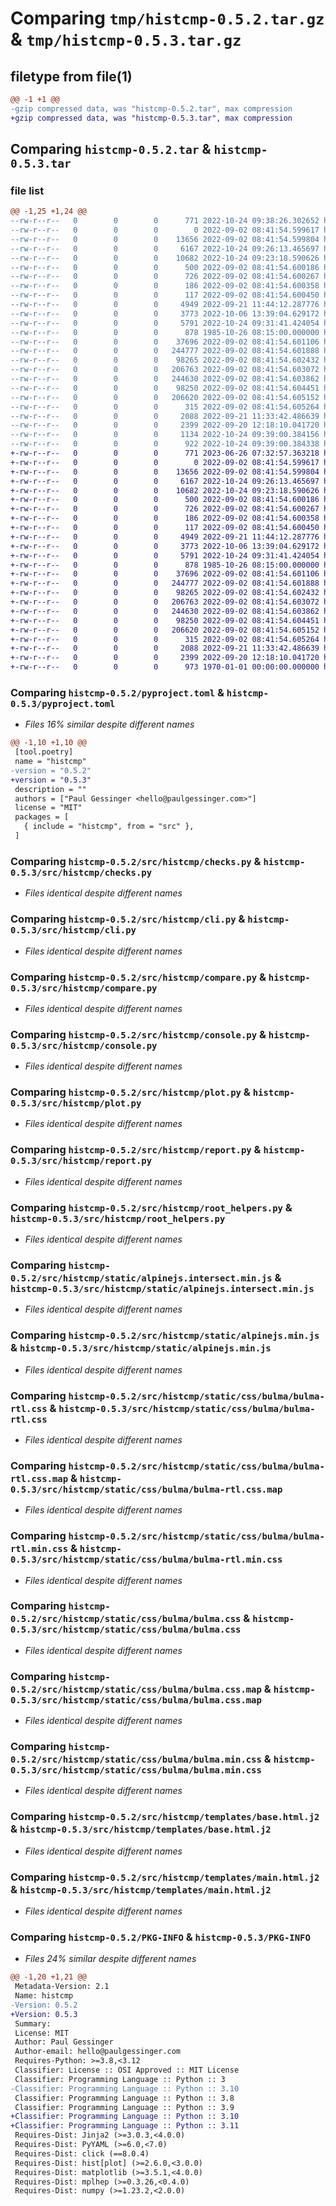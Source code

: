 # Comparing `tmp/histcmp-0.5.2.tar.gz` & `tmp/histcmp-0.5.3.tar.gz`

## filetype from file(1)

```diff
@@ -1 +1 @@
-gzip compressed data, was "histcmp-0.5.2.tar", max compression
+gzip compressed data, was "histcmp-0.5.3.tar", max compression
```

## Comparing `histcmp-0.5.2.tar` & `histcmp-0.5.3.tar`

### file list

```diff
@@ -1,25 +1,24 @@
--rw-r--r--   0        0        0      771 2022-10-24 09:38:26.302652 histcmp-0.5.2/pyproject.toml
--rw-r--r--   0        0        0        0 2022-09-02 08:41:54.599617 histcmp-0.5.2/src/histcmp/__init__.py
--rw-r--r--   0        0        0    13656 2022-09-02 08:41:54.599804 histcmp-0.5.2/src/histcmp/checks.py
--rw-r--r--   0        0        0     6167 2022-10-24 09:26:13.465697 histcmp-0.5.2/src/histcmp/cli.py
--rw-r--r--   0        0        0    10682 2022-10-24 09:23:18.590626 histcmp-0.5.2/src/histcmp/compare.py
--rw-r--r--   0        0        0      500 2022-09-02 08:41:54.600186 histcmp-0.5.2/src/histcmp/config.py
--rw-r--r--   0        0        0      726 2022-09-02 08:41:54.600267 histcmp-0.5.2/src/histcmp/console.py
--rw-r--r--   0        0        0      186 2022-09-02 08:41:54.600358 histcmp-0.5.2/src/histcmp/github.py
--rw-r--r--   0        0        0      117 2022-09-02 08:41:54.600450 histcmp-0.5.2/src/histcmp/icons.py
--rw-r--r--   0        0        0     4949 2022-09-21 11:44:12.287776 histcmp-0.5.2/src/histcmp/plot.py
--rw-r--r--   0        0        0     3773 2022-10-06 13:39:04.629172 histcmp-0.5.2/src/histcmp/report.py
--rw-r--r--   0        0        0     5791 2022-10-24 09:31:41.424054 histcmp-0.5.2/src/histcmp/root_helpers.py
--rw-r--r--   0        0        0      878 1985-10-26 08:15:00.000000 histcmp-0.5.2/src/histcmp/static/alpinejs.intersect.min.js
--rw-r--r--   0        0        0    37696 2022-09-02 08:41:54.601106 histcmp-0.5.2/src/histcmp/static/alpinejs.min.js
--rw-r--r--   0        0        0   244777 2022-09-02 08:41:54.601888 histcmp-0.5.2/src/histcmp/static/css/bulma/bulma-rtl.css
--rw-r--r--   0        0        0    98265 2022-09-02 08:41:54.602432 histcmp-0.5.2/src/histcmp/static/css/bulma/bulma-rtl.css.map
--rw-r--r--   0        0        0   206763 2022-09-02 08:41:54.603072 histcmp-0.5.2/src/histcmp/static/css/bulma/bulma-rtl.min.css
--rw-r--r--   0        0        0   244630 2022-09-02 08:41:54.603862 histcmp-0.5.2/src/histcmp/static/css/bulma/bulma.css
--rw-r--r--   0        0        0    98250 2022-09-02 08:41:54.604451 histcmp-0.5.2/src/histcmp/static/css/bulma/bulma.css.map
--rw-r--r--   0        0        0   206620 2022-09-02 08:41:54.605152 histcmp-0.5.2/src/histcmp/static/css/bulma/bulma.min.css
--rw-r--r--   0        0        0      315 2022-09-02 08:41:54.605264 histcmp-0.5.2/src/histcmp/static/css/main.css
--rw-r--r--   0        0        0     2088 2022-09-21 11:33:42.486639 histcmp-0.5.2/src/histcmp/templates/base.html.j2
--rw-r--r--   0        0        0     2399 2022-09-20 12:18:10.041720 histcmp-0.5.2/src/histcmp/templates/main.html.j2
--rw-r--r--   0        0        0     1134 2022-10-24 09:39:00.384156 histcmp-0.5.2/setup.py
--rw-r--r--   0        0        0      922 2022-10-24 09:39:00.384338 histcmp-0.5.2/PKG-INFO
+-rw-r--r--   0        0        0      771 2023-06-26 07:32:57.363218 histcmp-0.5.3/pyproject.toml
+-rw-r--r--   0        0        0        0 2022-09-02 08:41:54.599617 histcmp-0.5.3/src/histcmp/__init__.py
+-rw-r--r--   0        0        0    13656 2022-09-02 08:41:54.599804 histcmp-0.5.3/src/histcmp/checks.py
+-rw-r--r--   0        0        0     6167 2022-10-24 09:26:13.465697 histcmp-0.5.3/src/histcmp/cli.py
+-rw-r--r--   0        0        0    10682 2022-10-24 09:23:18.590626 histcmp-0.5.3/src/histcmp/compare.py
+-rw-r--r--   0        0        0      500 2022-09-02 08:41:54.600186 histcmp-0.5.3/src/histcmp/config.py
+-rw-r--r--   0        0        0      726 2022-09-02 08:41:54.600267 histcmp-0.5.3/src/histcmp/console.py
+-rw-r--r--   0        0        0      186 2022-09-02 08:41:54.600358 histcmp-0.5.3/src/histcmp/github.py
+-rw-r--r--   0        0        0      117 2022-09-02 08:41:54.600450 histcmp-0.5.3/src/histcmp/icons.py
+-rw-r--r--   0        0        0     4949 2022-09-21 11:44:12.287776 histcmp-0.5.3/src/histcmp/plot.py
+-rw-r--r--   0        0        0     3773 2022-10-06 13:39:04.629172 histcmp-0.5.3/src/histcmp/report.py
+-rw-r--r--   0        0        0     5791 2022-10-24 09:31:41.424054 histcmp-0.5.3/src/histcmp/root_helpers.py
+-rw-r--r--   0        0        0      878 1985-10-26 08:15:00.000000 histcmp-0.5.3/src/histcmp/static/alpinejs.intersect.min.js
+-rw-r--r--   0        0        0    37696 2022-09-02 08:41:54.601106 histcmp-0.5.3/src/histcmp/static/alpinejs.min.js
+-rw-r--r--   0        0        0   244777 2022-09-02 08:41:54.601888 histcmp-0.5.3/src/histcmp/static/css/bulma/bulma-rtl.css
+-rw-r--r--   0        0        0    98265 2022-09-02 08:41:54.602432 histcmp-0.5.3/src/histcmp/static/css/bulma/bulma-rtl.css.map
+-rw-r--r--   0        0        0   206763 2022-09-02 08:41:54.603072 histcmp-0.5.3/src/histcmp/static/css/bulma/bulma-rtl.min.css
+-rw-r--r--   0        0        0   244630 2022-09-02 08:41:54.603862 histcmp-0.5.3/src/histcmp/static/css/bulma/bulma.css
+-rw-r--r--   0        0        0    98250 2022-09-02 08:41:54.604451 histcmp-0.5.3/src/histcmp/static/css/bulma/bulma.css.map
+-rw-r--r--   0        0        0   206620 2022-09-02 08:41:54.605152 histcmp-0.5.3/src/histcmp/static/css/bulma/bulma.min.css
+-rw-r--r--   0        0        0      315 2022-09-02 08:41:54.605264 histcmp-0.5.3/src/histcmp/static/css/main.css
+-rw-r--r--   0        0        0     2088 2022-09-21 11:33:42.486639 histcmp-0.5.3/src/histcmp/templates/base.html.j2
+-rw-r--r--   0        0        0     2399 2022-09-20 12:18:10.041720 histcmp-0.5.3/src/histcmp/templates/main.html.j2
+-rw-r--r--   0        0        0      973 1970-01-01 00:00:00.000000 histcmp-0.5.3/PKG-INFO
```

### Comparing `histcmp-0.5.2/pyproject.toml` & `histcmp-0.5.3/pyproject.toml`

 * *Files 16% similar despite different names*

```diff
@@ -1,10 +1,10 @@
 [tool.poetry]
 name = "histcmp"
-version = "0.5.2"
+version = "0.5.3"
 description = ""
 authors = ["Paul Gessinger <hello@paulgessinger.com>"]
 license = "MIT"
 packages = [
   { include = "histcmp", from = "src" },
 ]
```

### Comparing `histcmp-0.5.2/src/histcmp/checks.py` & `histcmp-0.5.3/src/histcmp/checks.py`

 * *Files identical despite different names*

### Comparing `histcmp-0.5.2/src/histcmp/cli.py` & `histcmp-0.5.3/src/histcmp/cli.py`

 * *Files identical despite different names*

### Comparing `histcmp-0.5.2/src/histcmp/compare.py` & `histcmp-0.5.3/src/histcmp/compare.py`

 * *Files identical despite different names*

### Comparing `histcmp-0.5.2/src/histcmp/console.py` & `histcmp-0.5.3/src/histcmp/console.py`

 * *Files identical despite different names*

### Comparing `histcmp-0.5.2/src/histcmp/plot.py` & `histcmp-0.5.3/src/histcmp/plot.py`

 * *Files identical despite different names*

### Comparing `histcmp-0.5.2/src/histcmp/report.py` & `histcmp-0.5.3/src/histcmp/report.py`

 * *Files identical despite different names*

### Comparing `histcmp-0.5.2/src/histcmp/root_helpers.py` & `histcmp-0.5.3/src/histcmp/root_helpers.py`

 * *Files identical despite different names*

### Comparing `histcmp-0.5.2/src/histcmp/static/alpinejs.intersect.min.js` & `histcmp-0.5.3/src/histcmp/static/alpinejs.intersect.min.js`

 * *Files identical despite different names*

### Comparing `histcmp-0.5.2/src/histcmp/static/alpinejs.min.js` & `histcmp-0.5.3/src/histcmp/static/alpinejs.min.js`

 * *Files identical despite different names*

### Comparing `histcmp-0.5.2/src/histcmp/static/css/bulma/bulma-rtl.css` & `histcmp-0.5.3/src/histcmp/static/css/bulma/bulma-rtl.css`

 * *Files identical despite different names*

### Comparing `histcmp-0.5.2/src/histcmp/static/css/bulma/bulma-rtl.css.map` & `histcmp-0.5.3/src/histcmp/static/css/bulma/bulma-rtl.css.map`

 * *Files identical despite different names*

### Comparing `histcmp-0.5.2/src/histcmp/static/css/bulma/bulma-rtl.min.css` & `histcmp-0.5.3/src/histcmp/static/css/bulma/bulma-rtl.min.css`

 * *Files identical despite different names*

### Comparing `histcmp-0.5.2/src/histcmp/static/css/bulma/bulma.css` & `histcmp-0.5.3/src/histcmp/static/css/bulma/bulma.css`

 * *Files identical despite different names*

### Comparing `histcmp-0.5.2/src/histcmp/static/css/bulma/bulma.css.map` & `histcmp-0.5.3/src/histcmp/static/css/bulma/bulma.css.map`

 * *Files identical despite different names*

### Comparing `histcmp-0.5.2/src/histcmp/static/css/bulma/bulma.min.css` & `histcmp-0.5.3/src/histcmp/static/css/bulma/bulma.min.css`

 * *Files identical despite different names*

### Comparing `histcmp-0.5.2/src/histcmp/templates/base.html.j2` & `histcmp-0.5.3/src/histcmp/templates/base.html.j2`

 * *Files identical despite different names*

### Comparing `histcmp-0.5.2/src/histcmp/templates/main.html.j2` & `histcmp-0.5.3/src/histcmp/templates/main.html.j2`

 * *Files identical despite different names*

### Comparing `histcmp-0.5.2/PKG-INFO` & `histcmp-0.5.3/PKG-INFO`

 * *Files 24% similar despite different names*

```diff
@@ -1,20 +1,21 @@
 Metadata-Version: 2.1
 Name: histcmp
-Version: 0.5.2
+Version: 0.5.3
 Summary: 
 License: MIT
 Author: Paul Gessinger
 Author-email: hello@paulgessinger.com
 Requires-Python: >=3.8,<3.12
 Classifier: License :: OSI Approved :: MIT License
 Classifier: Programming Language :: Python :: 3
-Classifier: Programming Language :: Python :: 3.10
 Classifier: Programming Language :: Python :: 3.8
 Classifier: Programming Language :: Python :: 3.9
+Classifier: Programming Language :: Python :: 3.10
+Classifier: Programming Language :: Python :: 3.11
 Requires-Dist: Jinja2 (>=3.0.3,<4.0.0)
 Requires-Dist: PyYAML (>=6.0,<7.0)
 Requires-Dist: click (==8.0.4)
 Requires-Dist: hist[plot] (>=2.6.0,<3.0.0)
 Requires-Dist: matplotlib (>=3.5.1,<4.0.0)
 Requires-Dist: mplhep (>=0.3.26,<0.4.0)
 Requires-Dist: numpy (>=1.23.2,<2.0.0)
```

